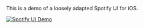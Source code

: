 This is a demo of a loosely adapted Spotify UI for iOS.

[![Spotify UI Demo](https://img.youtube.com/vi/kmU5n8wHg3w/0.jpg)](https://www.youtube.com/watch?v=kmU5n8wHg3w)
